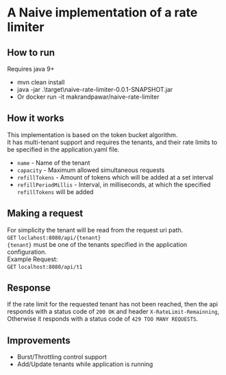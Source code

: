 # A Naive implementation of a rate limiter

## How to run

Requires java 9+

- mvn clean install
- java -jar .\target\naive-rate-limiter-0.0.1-SNAPSHOT.jar
- Or docker run -it makrandpawar/naive-rate-limiter

## How it works

This implementation is based on the token bucket algorithm.  
It has multi-tenant support and requires the tenants, and their rate limits to be specified in the application.yaml file.

- `name` - Name of the tenant
- `capacity` - Maximum allowed simultaneous requests
- `refillTokens` - Amount of tokens which will be added at a set interval
- `refillPeriodMillis` - Interval, in milliseconds, at which the specified `refillTokens` will be added

## Making a request

For simplicity the tenant will be read from the request uri path.  
`GET` `loclahost:8080/api/{tenant}`  
`{tenant}` must be one of the tenants specified in the application configuration.  
Example Request:  
`GET` `localhost:8080/api/t1`

## Response

If the rate limit for the requested tenant has not been reached, then the api responds with a status code of `200 OK` and header `X-RateLimit-Remainning`, Otherwise it responds with a status code of `429 TOO MANY REQUESTS`.

## Improvements

- Burst/Throttling control support
- Add/Update tenants while application is running
